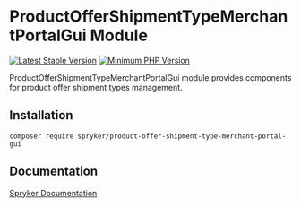# ProductOfferShipmentTypeMerchantPortalGui Module
[![Latest Stable Version](https://poser.pugx.org/spryker/product-offer-shipment-type-merchant-portal-gui/v/stable.svg)](https://packagist.org/packages/spryker/product-offer-shipment-type-merchant-portal-gui)
[![Minimum PHP Version](https://img.shields.io/badge/php-%3E%3D%208.0-8892BF.svg)](https://php.net/)

ProductOfferShipmentTypeMerchantPortalGui module provides components for product offer shipment types management.

## Installation

```
composer require spryker/product-offer-shipment-type-merchant-portal-gui
```

## Documentation

[Spryker Documentation](https://docs.spryker.com)

